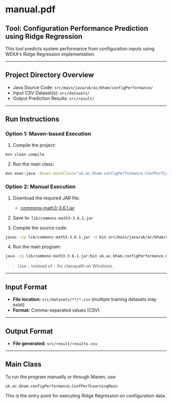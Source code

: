 # manual.pdf

## Tool: Configuration Performance Prediction using Ridge Regression

This tool predicts system performance from configuration inputs using WEKA's Ridge Regression implementation.

---

## Project Directory Overview

- Java Source Code: `src/main/java/uk/ac/bham/configPerformance/`
- Input CSV Dataset(s): `src/datasets/`
- Output Prediction Results: `src/result/`

---

## Run Instructions

### Option 1: Maven-based Execution

1. Compile the project:
```bash
mvn clean compile
```

2. Run the main class:
```bash
mvn exec:java -Dexec.mainClass="uk.ac.bham.configPerformance.ConfPerfLearningMain"
```

### Option 2: Manual Execution

1. Download the required JAR file:
   - [commons-math3-3.6.1.jar](https://mvnrepository.com/artifact/org.apache.commons/commons-math3/3.6.1)

2. Save to: `lib/commons-math3-3.6.1.jar`

3. Compile the source code:
```bash
javac -cp lib/commons-math3-3.6.1.jar -d bin src/main/java/uk/ac/bham/configPerformance/*.java
```

4. Run the main program:
```bash
java -cp lib/commons-math3-3.6.1.jar:bin uk.ac.bham.configPerformance.ConfPerfLearningMain
```

> Use `;` instead of `:` for classpath on Windows.

---

## Input Format

- **File location:** `src/datasets/**/*.csv` (multiple training datasets may exist)
- **Format:** Comma-separated values (CSV)

---

## Output Format

- **File generated:** `src/result/results.csv`

---

## Main Class

To run the program manually or through Maven, use:
```
uk.ac.bham.configPerformance.ConfPerfLearningMain
```
This is the entry point for executing Ridge Regression on configuration data.
